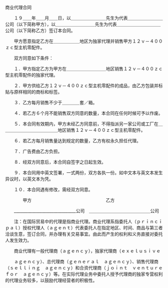 



商业代理合同



 

　　１９＿＿年＿＿月＿＿日，以＿＿＿＿＿＿＿＿先生为代表＿＿＿＿＿＿＿＿公司（以下简称甲方），以＿＿＿＿＿＿＿＿＿先生为代表＿＿＿＿＿＿＿＿＿＿公司（以下简称乙方）签订本合同。

　　甲方愿意指定乙方在＿＿＿＿＿＿地区为独家代理并销售甲方１２ｖ－４００ｚｃ型主机零配件。

　　双方同意如下条件：

　　１．甲方指定乙方为甲方在＿＿＿＿＿＿＿＿＿地区销售１２ｖ－４００ｚｃ型主机零配件的独家代理。

　　２．甲方供给乙方１２ｖ－４００ｚｃ型主机零配件的成品，由乙方包装并标贴与原样相同的商标和标签。

　　３．乙方每月销售不少于＿＿＿＿套／箱。

　　４．若乙方６个月不能销售双方同意的数量，本合同在任何时候可予以作废。

　　５．本合同有效期内，甲方未经乙方同意前，不得指派另一家公司或工厂在＿＿＿＿＿＿＿＿＿＿＿＿＿地区销售１２ｖ－４００ｚｃ型主机零配件。

　　６．若乙方每月销售量达到规定的数量，乙方有权永久担任代理。

　　７．广告费由乙方负担。

　　８．经双方同意后，本合同自签字之日起生效。

　　９．本合同用中英文签署，一式两份，双方各执一份。如中文本与英文本发生异议时，以英文本为凭。

　　１０．本合同遇有修改，需经双方同意。

　　　　甲方　　　　　　　　　　　　　　　　　乙方

　　_______________________________公司　＿＿＿＿＿＿＿＿＿＿＿＿＿＿公司

　　注：在国际贸易中的代理是指商业代理。商业代理系指委托人（ｐｒｉｎｃｉｐａｌ）授权代理人（ａｇｅｎｔ）代表委托人在指定地区、时间、商品与第三者洽谈生意，签订合同，并办理有关交易事宜。由此而产生的权利和义务直接对委托人发生效力。

　　商业代理有一般代理商（ａｇｅｎｃｙ），独家代理商（ｅｘｅｌｕｓｉｖｅ　

　　ａｇｅｎｃｙ）、总代理商（ｇｅｎｅｒａｌ　ａｇｅｎｃｙ）、销售代理商（ｓｅｌｌｉｎｇ　ａｇｅｎｃｙ）和合资代理商（ｊｏｉｎｔ　ｖｅｎｔｕｒｅ　ｆｏｒ　ａｇｅｎｃｙ）等。在实际代理业务中委托人授予代理商的独家专营权利的代理业务较多，以鼓励代理经营者的积极性。
